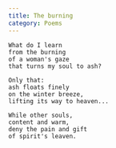 ```yaml
---
title: The burning
category: Poems
---
```


    What do I learn
    from the burning
    of a woman's gaze
    that turns my soul to ash?

    Only that:
    ash floats finely
    on the winter breeze,
    lifting its way to heaven...

    While other souls,
    content and warm,
    deny the pain and gift
    of spirit's leaven.


